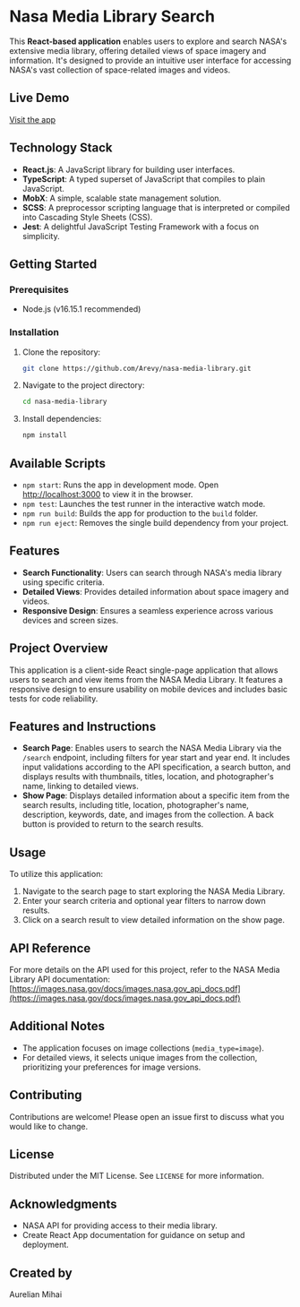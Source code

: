 # Nasa Media Library Search

This **React-based application** enables users to explore and search NASA's extensive media library, offering detailed views of space imagery and information. It's designed to provide an intuitive user interface for accessing NASA's vast collection of space-related images and videos.

## Live Demo

[Visit the app](https://rainbow-zuccutto-a3279e.netlify.app/)

## Technology Stack

- **React.js**: A JavaScript library for building user interfaces.
- **TypeScript**: A typed superset of JavaScript that compiles to plain JavaScript.
- **MobX**: A simple, scalable state management solution.
- **SCSS**: A preprocessor scripting language that is interpreted or compiled into Cascading Style Sheets (CSS).
- **Jest**: A delightful JavaScript Testing Framework with a focus on simplicity.

## Getting Started

### Prerequisites

- Node.js (v16.15.1 recommended)

### Installation

1. Clone the repository:
   ```bash
   git clone https://github.com/Arevy/nasa-media-library.git
2. Navigate to the project directory:
   ```bash
   cd nasa-media-library
3. Install dependencies:
   ```bash
   npm install

## Available Scripts

- `npm start`: Runs the app in development mode. Open [http://localhost:3000](http://localhost:3000) to view it in the browser.
- `npm test`: Launches the test runner in the interactive watch mode.
- `npm run build`: Builds the app for production to the `build` folder.
- `npm run eject`: Removes the single build dependency from your project.

## Features

- **Search Functionality**: Users can search through NASA's media library using specific criteria.
- **Detailed Views**: Provides detailed information about space imagery and videos.
- **Responsive Design**: Ensures a seamless experience across various devices and screen sizes.


## Project Overview

This application is a client-side React single-page application that allows users to search and view items from the NASA Media Library. It features a responsive design to ensure usability on mobile devices and includes basic tests for code reliability.

## Features and Instructions

- **Search Page**: Enables users to search the NASA Media Library via the `/search` endpoint, including filters for year start and year end. It includes input validations according to the API specification, a search button, and displays results with thumbnails, titles, location, and photographer's name, linking to detailed views.
- **Show Page**: Displays detailed information about a specific item from the search results, including title, location, photographer's name, description, keywords, date, and images from the collection. A back button is provided to return to the search results.

## Usage

To utilize this application:

1. Navigate to the search page to start exploring the NASA Media Library.
2. Enter your search criteria and optional year filters to narrow down results.
3. Click on a search result to view detailed information on the show page.

## API Reference

For more details on the API used for this project, refer to the NASA Media Library API documentation: [https://images.nasa.gov/docs/images.nasa.gov_api_docs.pdf](https://images.nasa.gov/docs/images.nasa.gov_api_docs.pdf)

## Additional Notes

- The application focuses on image collections (`media_type=image`).
- For detailed views, it selects unique images from the collection, prioritizing your preferences for image versions.

## Contributing

Contributions are welcome! Please open an issue first to discuss what you would like to change.

## License

Distributed under the MIT License. See `LICENSE` for more information.

## Acknowledgments

- NASA API for providing access to their media library.
- Create React App documentation for guidance on setup and deployment.

## Created by

Aurelian Mihai
